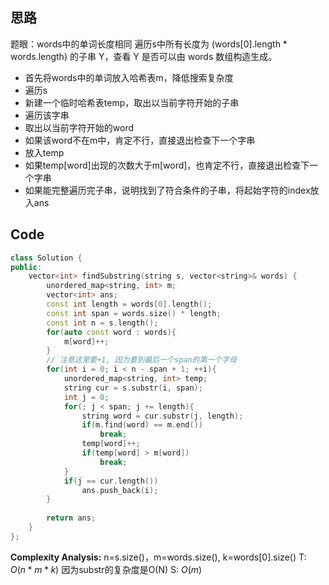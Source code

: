 ## 思路
题眼：words中的单词长度相同
遍历s中所有长度为 (words\[0\].length \* words.length) 的子串 Y，查看 Y 是否可以由 words 数组构造生成。
- 首先将words中的单词放入哈希表m，降低搜索复杂度
- 遍历s
- 新建一个临时哈希表temp，取出以当前字符开始的子串
- 遍历该字串
- 取出以当前字符开始的word
- 如果该word不在m中，肯定不行，直接退出检查下一个字串
- 放入temp
- 如果temp\[word\]出现的次数大于m\[word\]，也肯定不行，直接退出检查下一个字串
- 如果能完整遍历完子串，说明找到了符合条件的子串，将起始字符的index放入ans
## Code
```cpp
class Solution {
public:
    vector<int> findSubstring(string s, vector<string>& words) {
        unordered_map<string, int> m;
        vector<int> ans;
        const int length = words[0].length();
        const int span = words.size() * length;
        const int n = s.length();
        for(auto const word : words){
            m[word]++;
        }
        // 注意这里要+1, 因为要到最后一个span的第一个字母
        for(int i = 0; i < n - span + 1; ++i){
            unordered_map<string, int> temp;
            string cur = s.substr(i, span);
            int j = 0;
            for(; j < span; j += length){
                string word = cur.substr(j, length);
                if(m.find(word) == m.end())
                    break;
                temp[word]++;
                if(temp[word] > m[word])
                    break;
            }
            if(j == cur.length())
                ans.push_back(i);
        }
        
        return ans;
    }
};
```
**Complexity Analysis:**
n=s.size()，m=words.size(), k=words\[0\].size()
T: $O(n*m*k)$ 因为substr的复杂度是O(N)
S: $O(m)$